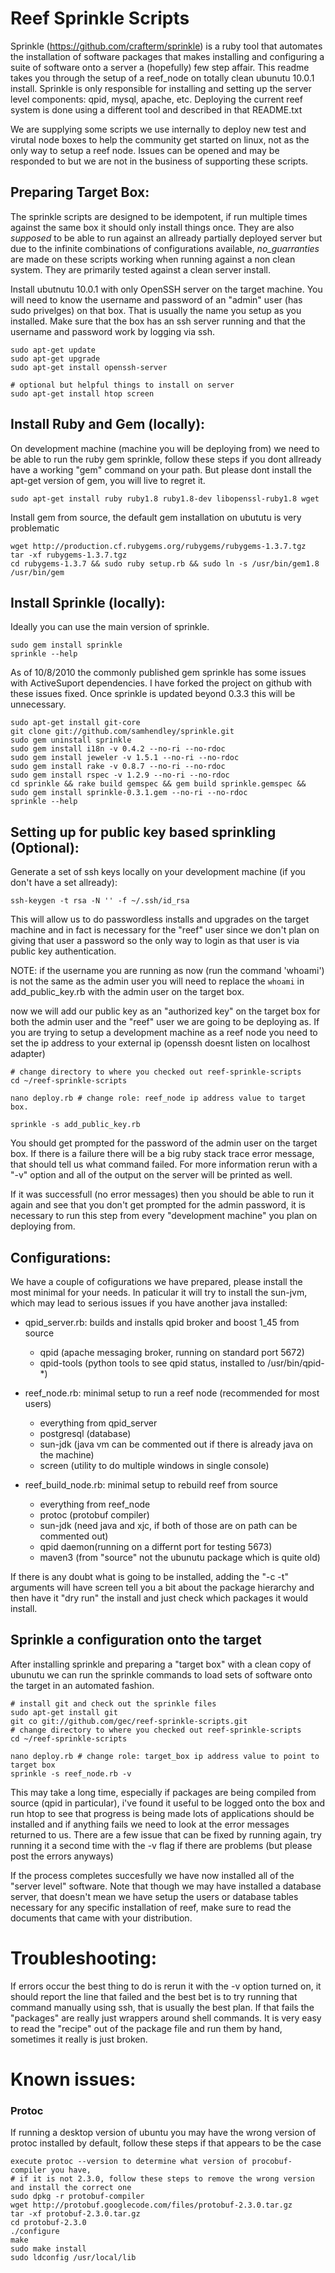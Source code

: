 # Reef Sprinkle Scripts
Sprinkle (https://github.com/crafterm/sprinkle) is a ruby tool that automates the installation of software packages that makes installing and configuring a suite of software onto a server a (hopefully) few step affair. This readme takes you through the setup of a reef_node on totally clean ubunutu 10.0.1 install. Sprinkle is only  responsible for installing and setting up the server level components: qpid, mysql, apache, etc.  Deploying the current reef system is done using a different tool and described in that README.txt 

We are supplying some scripts we use internally to deploy new test and virutal node boxes to help the community get started on linux, not as the only way to setup a reef node. Issues can be opened and may be responded to but we are not in the business of supporting these scripts. 

## Preparing Target Box:

The sprinkle scripts are designed to be idempotent, if run multiple times against the same box it should only install things once. They are also _supposed_ to be able to run against an allready partially deployed server but due to the infinite combinations of configurations available, _no_guarranties_ are made on these scripts working when running against a non clean system. They are primarily tested against a clean server install.

Install ubutnutu 10.0.1 with only OpenSSH server on the target machine. You will need to know the username and password of an "admin" user (has sudo privelges) on that box. That is usually the name you setup as you installed. Make sure that the box has an ssh server running and that the username and password work by logging via ssh. 

    sudo apt-get update
    sudo apt-get upgrade
    sudo apt-get install openssh-server

    # optional but helpful things to install on server
    sudo apt-get install htop screen

## Install Ruby and Gem (locally):

On development machine (machine you will be deploying from) we need to be able to run the ruby gem sprinkle, follow these steps if you dont allready have a working "gem" command on your path. But please dont install the apt-get version of gem, you will live to regret it.

    sudo apt-get install ruby ruby1.8 ruby1.8-dev libopenssl-ruby1.8 wget

Install gem from source, the default gem installation on ubututu is very problematic

    wget http://production.cf.rubygems.org/rubygems/rubygems-1.3.7.tgz
    tar -xf rubygems-1.3.7.tgz
    cd rubygems-1.3.7 && sudo ruby setup.rb && sudo ln -s /usr/bin/gem1.8 /usr/bin/gem

## Install Sprinkle (locally):

Ideally you can use the main version of sprinkle.

    sudo gem install sprinkle
    sprinkle --help

As of 10/8/2010 the commonly published gem sprinkle has some issues with ActiveSuport dependencies. I have forked the project on github with these issues fixed. Once sprinkle is updated beyond 0.3.3 this will be unnecessary.

    sudo apt-get install git-core
    git clone git://github.com/samhendley/sprinkle.git
    sudo gem uninstall sprinkle
    sudo gem install i18n -v 0.4.2 --no-ri --no-rdoc
    sudo gem install jeweler -v 1.5.1 --no-ri --no-rdoc
    sudo gem install rake -v 0.8.7 --no-ri --no-rdoc
    sudo gem install rspec -v 1.2.9 --no-ri --no-rdoc
    cd sprinkle && rake build gemspec && gem build sprinkle.gemspec && sudo gem install sprinkle-0.3.1.gem --no-ri --no-rdoc
    sprinkle --help


## Setting up for public key based sprinkling (Optional):

Generate a set of ssh keys locally on your development machine (if you don't have a set allready):

    ssh-keygen -t rsa -N '' -f ~/.ssh/id_rsa

This will allow us to do passwordless installs and upgrades on the target machine and in fact is necessary for the "reef" user since we don't plan on giving that user a password so the only way to login as that user is via public key authentication.

NOTE: if the username you are running as now (run the command 'whoami') is not the same as the admin user you will need to replace the `whoami` in add_public_key.rb with the admin user on the target box.

now we will add our public key as an "authorized key" on the target box for both the admin user and the "reef" user we are going to be deploying as. If you are trying to setup a development machine as a reef node you need to set the ip address to your external ip (openssh doesnt listen on localhost adapter)

    # change directory to where you checked out reef-sprinkle-scripts
    cd ~/reef-sprinkle-scripts
    
    nano deploy.rb # change role: reef_node ip address value to target box.
    
    sprinkle -s add_public_key.rb

You should get prompted for the password of the admin user on the target box. If there is a failure there will be a big ruby stack trace error message, that should tell us what command failed. For more information rerun with a "-v" option and all of the output on the server will be printed as well.

If it was successfull (no error messages) then you should be able to run it again and see that you don't get prompted for the admin password, it is necessary to run this step from every "development machine" you plan on deploying from. 

## Configurations:
We have a couple of cofigurations we have prepared, please install the most minimal for your needs. In paticular it will try to install the sun-jvm, which may lead to serious issues if you have another java installed:

* qpid_server.rb:     builds and installs qpid broker and boost 1_45 from source
  - qpid       (apache messaging broker, running on standard port 5672)
  - qpid-tools (python tools to see qpid status, installed to /usr/bin/qpid-*)

* reef_node.rb:       minimal setup to run a reef node (recommended for most users) 
  - everything from qpid_server
  - postgresql (database)
  - sun-jdk    (java vm can be commented out if there is already java on the machine)
  - screen     (utility to do multiple windows in single console)
  
* reef_build_node.rb: minimal setup to rebuild reef from source
  - everything from reef_node
  - protoc     (protobuf compiler)
  - sun-jdk    (need java and xjc, if both of those are on path can be commented out)
  - qpid daemon(running on a differnt port for testing 5673)
  - maven3     (from "source" not the ubunutu package which is quite old)
  
If there is any doubt what is going to be installed, adding the "-c -t" arguments will have screen tell you a bit about the package hierarchy and then have it "dry run" the install and just check which packages it would install.

## Sprinkle a configuration onto the target
After installing sprinkle and preparing a "target box" with a clean copy of ubunutu we can run the sprinkle commands to load sets of software onto the target in an automated fashion.

    # install git and check out the sprinkle files
    sudo apt-get install git
    git co git://github.com/gec/reef-sprinkle-scripts.git
    # change directory to where you checked out reef-sprinkle-scripts
    cd ~/reef-sprinkle-scripts
    
    nano deploy.rb # change role: target_box ip address value to point to target box
    sprinkle -s reef_node.rb -v

This may take a long time, especially if packages are being compiled from source (qpid in particular), i've found it useful to be logged onto the box and run htop to see that progress is being made lots of applications should be installed and if anything fails we need to look at the error messages returned to us. There are a few issue that can be fixed by running again, try running it a second time with the -v flag if there are problems (but please post the errors anyways)

If the process completes succesfully we have now installed all of the "server level" software. Note that though we may have installed a database server, that doesn't mean we have setup the users or database tables necessary for any specific installation of reef, make sure to read the documents that came with your distribution.

# Troubleshooting:

If errors occur the best thing to do is rerun it with the -v option turned on, it should report the line that failed and the best bet is to try running that command manually using ssh, that is usually the best plan. If that fails the "packages" are really just wrappers around shell commands. It is very easy to read the "recipe" out of the package file and run them by hand, sometimes it really is just broken.

# Known issues:

### Protoc

If running a desktop version of ubuntu you may have the wrong version of protoc installed by default, follow these steps if that appears to be the case

    execute protoc --version to determine what version of procobuf-compiler you have,
    # if it is not 2.3.0, follow these steps to remove the wrong version and install the correct one
    sudo dpkg -r protobuf-compiler 
    wget http://protobuf.googlecode.com/files/protobuf-2.3.0.tar.gz
    tar -xf protobuf-2.3.0.tar.gz
    cd protobuf-2.3.0
    ./configure
    make
    sudo make install
    sudo ldconfig /usr/local/lib
